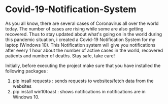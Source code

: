 # Covid-19-Notification-System
As you all know, there are several cases of Coronavirus all over the world today. The number of cases are rising while some are also getting recovered. Thus to stay updated about what's going on in the world during this pandemic situation, i created a Covid-19 Notification System for my laptop (Windows 10). 
This Notification system will give you notifications after every 1 hour about the number of active cases in the world, recovered patients and number of deaths. Stay safe, take care!

Initially, before executing the project make sure that you have installed the following packages :
1. pip insall requests : sends requests to websites/fetch data from the websites
2. pip install win10toast : shows notifications in notifications are in Windows 10.
